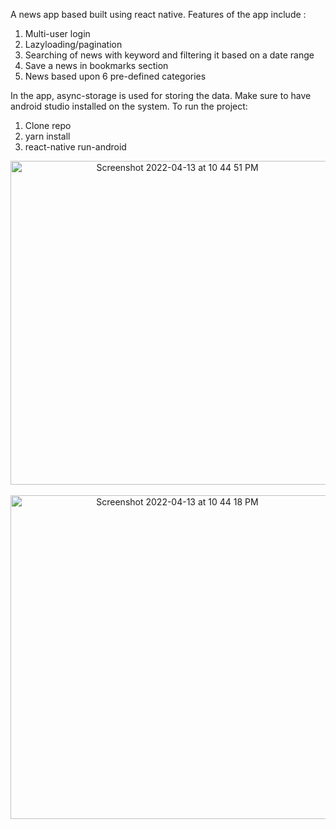 A news app based built using react native.
Features of the app include : 
1. Multi-user login
2. Lazyloading/pagination
3. Searching of news with keyword and filtering it based on a date range
4. Save a news in bookmarks section
5. News based upon 6 pre-defined categories

In the app, async-storage is used for storing the data.
Make sure to have android studio installed on the system.
To run the project:
1. Clone repo
2. yarn install
3. react-native run-android

<p align="center">
  
  <img width="518" alt="Screenshot 2022-04-13 at 10 44 51 PM" src="https://user-images.githubusercontent.com/75309572/163254264-725a740f-19f3-4a39-b641-7d0c49a24fa3.png">
&nbsp; &nbsp; &nbsp; &nbsp;
 <img width="518" alt="Screenshot 2022-04-13 at 10 44 18 PM" src="https://user-images.githubusercontent.com/75309572/163254280-cae7bffa-e701-49ad-9915-d16a5a0eb739.png">

</p>


